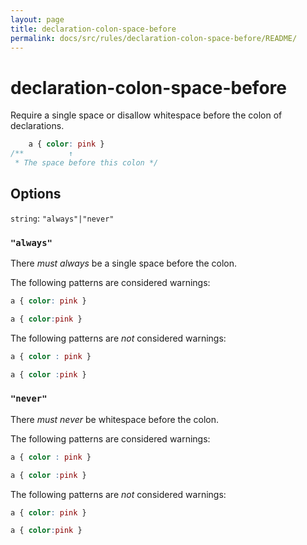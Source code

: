 ```yaml
---
layout: page
title: declaration-colon-space-before
permalink: docs/src/rules/declaration-colon-space-before/README/
---
```


# declaration-colon-space-before

Require a single space or disallow whitespace before the colon of declarations.

```css
    a { color: pink }
/**          ↑
 * The space before this colon */
```

## Options

`string`: `"always"|"never"`

### `"always"`

There *must always* be a single space before the colon.

The following patterns are considered warnings:

```css
a { color: pink }
```

```css
a { color:pink }
```

The following patterns are *not* considered warnings:

```css
a { color : pink }
```

```css
a { color :pink }
```

### `"never"`

There *must never* be whitespace before the colon.

The following patterns are considered warnings:

```css
a { color : pink }
```

```css
a { color :pink }
```

The following patterns are *not* considered warnings:

```css
a { color: pink }
```

```css
a { color:pink }
```
